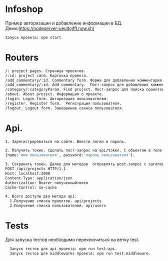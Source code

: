# Infoshop
Пример авторизации и добавление информации в БД. Демо:https://nodeserver-ueultojffl.now.sh/
```bash
Запуск проекта: npm start
```
# Routers

```bash
/: project pages. Страница проектов.
/:id: project card. Карточка проекта.
/add_commentary/:id. Commentary form. Форма для добавления комментария.
/add_commentary/:id. Add commentary.  Пост-запрос для добавления комментария. 
/category/:categoryParam. Find project. Пост-запрос для поиска проектов по категориям. 
/about. About project. Информация о проекте.
/login. Login form. Авторизация пользователям.
/register. Register form.  Регистрация пользователя.
/logout. Logout form. Завершение сеанса пользователя.
```
# Api.

```bash
1. Зарегистрироваться на сайте. Ввести логин и пароль.

2. Получить токен. Сделать пост-запрос на api/token. C объектом в теле запроса:
{name:'имя пользователя', password:'пароль пользователя'}.

3. Сохранить токен. Далее для методов  отправлять post-запрос с заголовком.
POST /api/projects HTTP/1.1
Host: localhost:3000
Content-Type: application/json
Authorization: Bearer полученныйтокен
Cache-Control: no-cache

4. Всего доступы два метода api:
  1.Получение списка проектов. api/projects
  2.Получение списка пользователей. api/users
```
# Tests
  Для запуска тестов необходимо переключиться на ветку test.
```bash
  Запуск тестов для api проекта: npm run test:api.
  Запуск тестов для middlewares проекта: npm run test:middleware.

```



